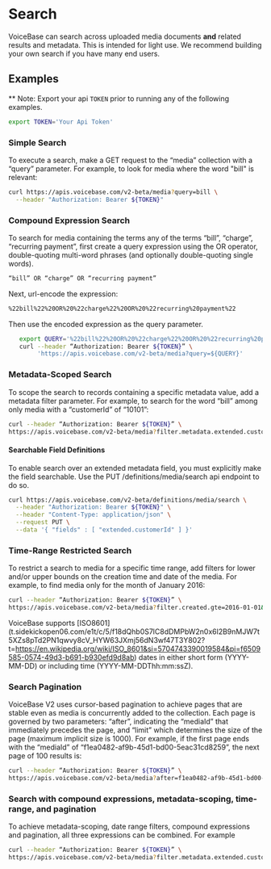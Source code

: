 # Search

VoiceBase can search across uploaded media documents **and** related results and metadata.  This is intended for light use.  We recommend building your own search if you have many end users.


## Examples

** Note: Export your api `TOKEN` prior to running any of the following examples.
         
```bash
export TOKEN='Your Api Token'
```

### Simple Search

To execute a search, make a GET request to the “media” collection with a “query” parameter.  For example, to look for media where the word "bill" is relevant:

```bash
curl https://apis.voicebase.com/v2-beta/media?query=bill \
  --header "Authorization: Bearer ${TOKEN}"
```

### Compound Expression Search

To search for media containing the terms any of the terms “bill”, “charge”, “recurring payment”, first create a query expression using the OR operator, double-quoting multi-word phrases (and optionally double-quoting single words).

```bash
“bill” OR “charge” OR “recurring payment”
```

Next, url-encode the expression:

```bash
%22bill%22%20OR%20%22charge%22%20OR%20%22recurring%20payment%22
```

Then use the encoded expression as the query parameter.

```bash
   export QUERY='%22bill%22%20OR%20%22charge%22%20OR%20%22recurring%20payment%22'
   curl --header “Authorization: Bearer ${TOKEN}” \
        'https://apis.voicebase.com/v2-beta/media?query=${QUERY}'
```


### Metadata-Scoped Search

To scope the search to records containing a specific metadata value, add a metadata filter parameter. For example, to search for the word “bill” among only media with a “customerId” of “10101”:

```bash
curl --header “Authorization: Bearer ${TOKEN}” \
https://apis.voicebase.com/v2-beta/media?filter.metadata.extended.customerId=10101&query=bill
```

#### Searchable Field Definitions

To enable search over an extended metadata field, you must explicitly make the field searchable.  Use the PUT /definitions/media/search api endpoint to do so.

```bash
curl https://apis.voicebase.com/v2-beta/definitions/media/search \
  --header "Authorization: Bearer ${TOKEN}" \
  --header "Content-Type: application/json" \
  --request PUT \
  --data '{ "fields" : [ "extended.customerId" ] }'
```

### Time-Range Restricted Search

To restrict a search to media for a specific time range, add filters for lower and/or upper bounds on the creation time and date of the media. For example, to find media only for the month of January 2016:

```bash
curl --header “Authorization: Bearer ${TOKEN}” \
https://apis.voicebase.com/v2-beta/media?filter.created.gte=2016-01-01&filter.created.lte=2016-02-01&query=bill
```

VoiceBase supports [ISO8601] (t.sidekickopen06.com/e1t/c/5/f18dQhb0S7lC8dDMPbW2n0x6l2B9nMJW7t5XZs8pTd2PN1qwvy8cV_HYW63JXmj56dN3wf47T3Y802?t=https://en.wikipedia.org/wiki/ISO_8601&si=5704743390019584&pi=f6509585-0574-49d3-b691-b930efd9d8ab) dates in either short form (YYYY-MM-DD) or including time (YYYY-MM-DDThh:mm:ssZ).

### Search Pagination

VoiceBase V2 uses cursor-based pagination to achieve pages that are stable even as media is concurrently added to the collection. Each page is governed by two parameters: “after”, indicating the “mediaId” that immediately precedes the page, and “limit” which determines the size of the page (maximum implicit size is 1000). For example, if the first page ends with the “mediaId” of “f1ea0482-af9b-45d1-bd00-5eac31cd8259”, the next page of 100 results is:

```bash
curl --header “Authorization: Bearer ${TOKEN}” \
https://apis.voicebase.com/v2-beta/media?after=f1ea0482-af9b-45d1-bd00-5eac31cd8259&limit=100&query=bill
```

### Search with compound expressions, metadata-scoping, time-range, and pagination

To achieve metadata-scoping, date range filters, compound expressions and pagination, all three expressions can be combined. For example

```bash
curl --header “Authorization: Bearer ${TOKEN}” \
https://apis.voicebase.com/v2-beta/media?filter.metadata.extended.customerId=10101&filter.created.gte=2016-01-01&filter.created.lte=2016-02-01&after=f1ea0482-af9b-45d1-bd00-5eac31cd8259&limit=100&query=%22bill%22%20OR%20%22charge%22%20OR%20%22recurring%20payment%22
```